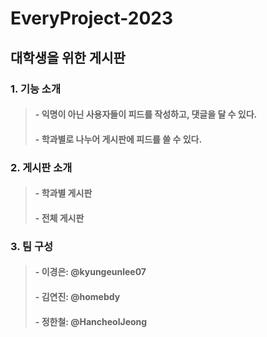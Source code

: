 # EveryProject-2023

## 대학생을 위한 게시판

### 1. 기능 소개
>#### - 익명이 아닌 사용자들이 피드를 작성하고, 댓글을 달 수 있다.
>#### - 학과별로 나누어 게시판에 피드를 쓸 수 있다.


### 2. 게시판 소개
>#### - 학과별 게시판
>#### - 전체 게시판


### 3. 팀 구성
>#### - 이경은: @kyungeunlee07
>#### - 김연진: @homebdy
>#### - 정한철: @HancheolJeong
